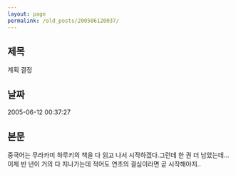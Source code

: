 ```yaml
---
layout: page
permalink: /old_posts/200506120037/
---
```


## 제목
계획 결정

## 날짜
2005-06-12 00:37:27

## 본문
중국어는 무라카미 하루키의 책을 다 읽고 나서 시작하겠다.그런데 한 권 더 남았는데... 이제 반 년이 거의 다 지나가는데 적어도 연초의 결심이라면 곧 시작해야지..